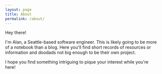 ```yaml
---
layout: page
title: About
permalink: /about/
---
```


Hey there!

I'm Alan, a Seattle-based software engineer. This is likely going to be more of a notebook than a blog. Here you'll find short records of resources or information and doodads not big enough to be their own project.

I hope you find something intriguing to pique your interest while you're here!

